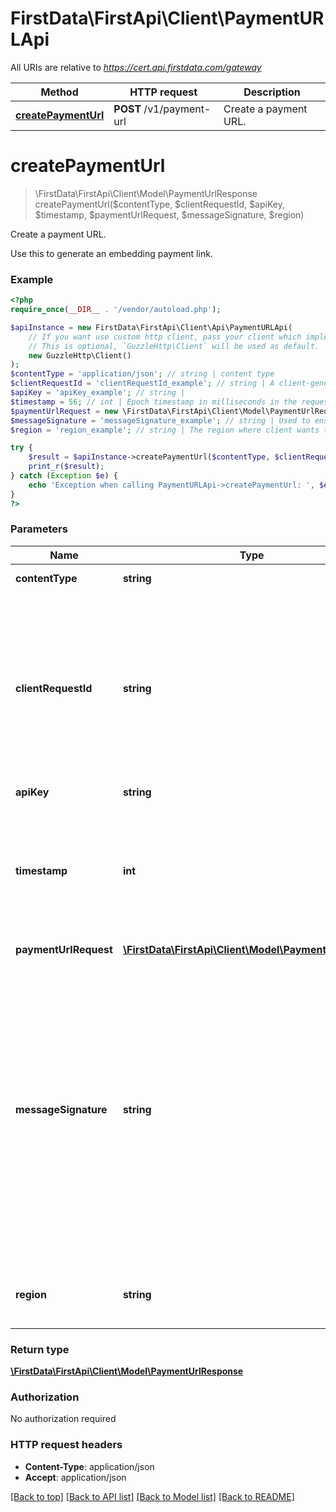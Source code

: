 # FirstData\FirstApi\Client\PaymentURLApi

All URIs are relative to *https://cert.api.firstdata.com/gateway*

Method | HTTP request | Description
------------- | ------------- | -------------
[**createPaymentUrl**](PaymentURLApi.md#createPaymentUrl) | **POST** /v1/payment-url | Create a payment URL.


# **createPaymentUrl**
> \FirstData\FirstApi\Client\Model\PaymentUrlResponse createPaymentUrl($contentType, $clientRequestId, $apiKey, $timestamp, $paymentUrlRequest, $messageSignature, $region)

Create a payment URL.

Use this to generate an embedding payment link.

### Example
```php
<?php
require_once(__DIR__ . '/vendor/autoload.php');

$apiInstance = new FirstData\FirstApi\Client\Api\PaymentURLApi(
    // If you want use custom http client, pass your client which implements `GuzzleHttp\ClientInterface`.
    // This is optional, `GuzzleHttp\Client` will be used as default.
    new GuzzleHttp\Client()
);
$contentType = 'application/json'; // string | content type
$clientRequestId = 'clientRequestId_example'; // string | A client-generated ID for request tracking and signature creation, unique per request.  This is also used for idempotency control. We recommend 128-bit UUID format.
$apiKey = 'apiKey_example'; // string | 
$timestamp = 56; // int | Epoch timestamp in milliseconds in the request from a client system. Used for Message Signature generation and time limit (5 mins).
$paymentUrlRequest = new \FirstData\FirstApi\Client\Model\PaymentUrlRequest(); // \FirstData\FirstApi\Client\Model\PaymentUrlRequest | 
$messageSignature = 'messageSignature_example'; // string | Used to ensure the request has not been tampered with during transmission. The Message-Signature is the Base64 encoded HMAC hash (SHA256  algorithm with the API Secret as the key.) For more information, refer to the supporting documentation on the Developer Portal.
$region = 'region_example'; // string | The region where client wants to process the transaction

try {
    $result = $apiInstance->createPaymentUrl($contentType, $clientRequestId, $apiKey, $timestamp, $paymentUrlRequest, $messageSignature, $region);
    print_r($result);
} catch (Exception $e) {
    echo 'Exception when calling PaymentURLApi->createPaymentUrl: ', $e->getMessage(), PHP_EOL;
}
?>
```

### Parameters

Name | Type | Description  | Notes
------------- | ------------- | ------------- | -------------
 **contentType** | **string**| content type | [default to &#39;application/json&#39;]
 **clientRequestId** | **string**| A client-generated ID for request tracking and signature creation, unique per request.  This is also used for idempotency control. We recommend 128-bit UUID format. |
 **apiKey** | **string**|  |
 **timestamp** | **int**| Epoch timestamp in milliseconds in the request from a client system. Used for Message Signature generation and time limit (5 mins). |
 **paymentUrlRequest** | [**\FirstData\FirstApi\Client\Model\PaymentUrlRequest**](../Model/PaymentUrlRequest.md)|  |
 **messageSignature** | **string**| Used to ensure the request has not been tampered with during transmission. The Message-Signature is the Base64 encoded HMAC hash (SHA256  algorithm with the API Secret as the key.) For more information, refer to the supporting documentation on the Developer Portal. | [optional]
 **region** | **string**| The region where client wants to process the transaction | [optional]

### Return type

[**\FirstData\FirstApi\Client\Model\PaymentUrlResponse**](../Model/PaymentUrlResponse.md)

### Authorization

No authorization required

### HTTP request headers

 - **Content-Type**: application/json
 - **Accept**: application/json

[[Back to top]](#) [[Back to API list]](../../README.md#documentation-for-api-endpoints) [[Back to Model list]](../../README.md#documentation-for-models) [[Back to README]](../../README.md)

